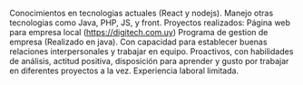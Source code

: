 Conocimientos en tecnologias actuales (React y nodejs). Manejo otras tecnologias como Java, PHP, JS, y front.
Proyectos realizados: Página web para empresa local (https://digitech.com.uy)
Programa de gestion de empresa (Realizado en java).
Con capacidad para establecer buenas relaciones interpersonales y trabajar en equipo. Proactivos, con habilidades de análisis, actitud positiva, disposición para aprender y gusto por trabajar en diferentes proyectos a la vez.
Experiencia laboral limitada.
